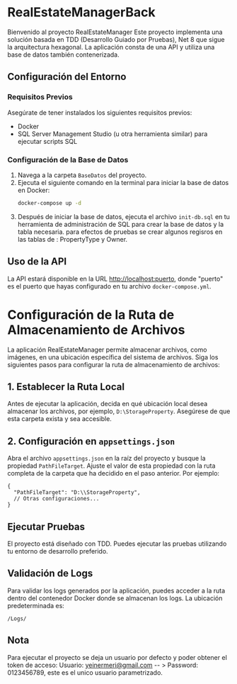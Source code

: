 # RealEstateManagerBack

Bienvenido al proyecto RealEstateManager Este proyecto implementa una solución basada en TDD (Desarrollo Guiado por Pruebas), Net 8 que sigue la arquitectura hexagonal. La aplicación consta de una API y utiliza una base de datos también contenerizada.

## Configuración del Entorno

### Requisitos Previos
Asegúrate de tener instalados los siguientes requisitos previos:
- Docker
- SQL Server Management Studio (u otra herramienta similar) para ejecutar scripts SQL

### Configuración de la Base de Datos
1. Navega a la carpeta `BaseDatos` del proyecto.
2. Ejecuta el siguiente comando en la terminal para iniciar la base de datos en Docker:
    ```bash
    docker-compose up -d
    ```
3. Después de iniciar la base de datos, ejecuta el archivo `init-db.sql` en tu herramienta de administración de SQL para crear la base de datos y la tabla necesaria. para efectos de pruebas se crear algunos regisros en las tablas de  : PropertyType y Owner.
## Uso de la API
La API estará disponible en la URL [http://localhost:puerto](http://localhost:puerto), donde "puerto" es el puerto que hayas configurado en tu archivo `docker-compose.yml`.
# Configuración de la Ruta de Almacenamiento de Archivos

La aplicación RealEstateManager permite almacenar archivos, como imágenes, en una ubicación específica del sistema de archivos. Siga los siguientes pasos para configurar la ruta de almacenamiento de archivos:

## 1. Establecer la Ruta Local

Antes de ejecutar la aplicación, decida en qué ubicación local desea almacenar los archivos, por ejemplo, `D:\StorageProperty`. Asegúrese de que esta carpeta exista y sea accesible.

## 2. Configuración en `appsettings.json`

Abra el archivo `appsettings.json` en la raíz del proyecto y busque la propiedad `PathFileTarget`. Ajuste el valor de esta propiedad con la ruta completa de la carpeta que ha decidido en el paso anterior. Por ejemplo:

```plaintext
{
  "PathFileTarget": "D:\\StorageProperty",
  // Otras configuraciones...
}
```
## Ejecutar Pruebas
El proyecto está diseñado con TDD. Puedes ejecutar las pruebas utilizando tu entorno de desarrollo preferido.

## Validación de Logs

Para validar los logs generados por la aplicación, puedes acceder a la ruta dentro del contenedor Docker donde se almacenan los logs. La ubicación predeterminada es:

```plaintext
/Logs/
```
## Nota
Para ejecutar el proyecto se deja un usuario por defecto y poder obtener el token de acceso: Usuario: yeinermeri@gmail.com -- > Password: 0123456789, este es el unico usuario parametrizado.
